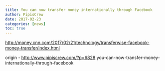 ```yaml
---
title: You can now transfer money internationally through Facebook
author: PipisCrew
date: 2017-02-23
categories: [news]
toc: true
---
```


http://money.cnn.com/2017/02/21/technology/transferwise-facebook-money-transfer/index.html

origin - http://www.pipiscrew.com/?p=6828 you-can-now-transfer-money-internationally-through-facebook